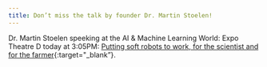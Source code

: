 ```yaml
---
title: Don’t miss the talk by founder Dr. Martin Stoelen!
---
```


Dr. Martin Stoelen speeking at the AI & Machine Learning World: Expo Theatre D today at 3:05PM: [Putting soft robots to work, for the scientist and for the farmer](http://techxlr82017.mapyourshow.com/7_0/sessions/session-details.cfm?ScheduleID=1795){:target="_blank”}.